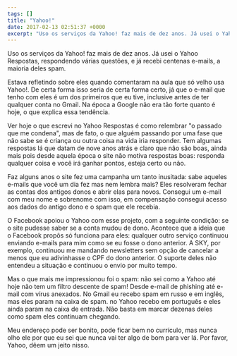 ```yaml
---
tags: []
title: "Yahoo!"
date: 2017-02-13 02:51:37 +0000
excerpt: "Uso os serviços da Yahoo! faz mais de dez anos. Já usei o Yahoo Respostas, respondendo várias questões, e já recebi centenas e-mails, a..."
---
```


Uso os serviços da Yahoo! faz mais de dez anos. Já usei o Yahoo Respostas, respondendo várias questões, e já recebi centenas e-mails, a maioria deles spam.

Estava refletindo sobre eles quando comentaram na aula que só velho usa Yahoo!. De certa forma isso seria de certa forma certo, já que o e-mail que tenho com eles é um dos primeiros que eu tive, inclusive antes de ter qualquer conta no Gmail. Na época a Google não era tão forte quanto é hoje, o que explica essa tendência.

Ver hoje o que escrevi no Yahoo Respostas é como relembrar "o passado que me condena", mas de fato, o que alguém passando por uma fase que não sabe se é criança ou outra coisa na vida iria responder. Tem algumas respostas lá que datam de nove anos atrás e claro que não são boas, ainda mais pois desde aquela época o site não motiva respostas boas: responda qualquer coisa e você irá ganhar pontos, esteja certo ou não.

Faz alguns anos o site fez uma campanha um tanto inusitada: sabe aqueles e-mails que você um dia fez mas nem lembra mais? Eles resolveram fechar as contas dos antigos donos e abrir elas para novos. Consegui um e-mail com meu nome e sobrenome com isso, em compensação consegui acesso aos dados do antigo dono e o spam que ele recebia.

O Facebook apoiou o Yahoo com esse projeto, com a seguinte condição: se o site pudesse saber se a conta mudou de dono. Acontece que a ideia que o Facebook propôs só funciona para eles: qualquer outro serviço continuou enviando e-mails para mim como se eu fosse o dono anterior. A SKY, por exemplo, continuou me mandando newsletters sem opção de cancelar a menos que eu adivinhasse o CPF do dono anterior. O suporte deles não entendeu a situação e continuou o envio por muito tempo.

Mas o que mais me impressionou foi o spam: não sei como a Yahoo até hoje não tem um filtro descente de spam! Desde e-mail de phishing até e-mail com vírus anexados. No Gmail eu recebo spam em russo e em inglês, mas eles param na caixa de spam. no Yahoo recebo em português e eles ainda param na caixa de entrada. Não basta em marcar dezenas deles como spam eles continuam chegando.

Meu endereço pode ser bonito, pode ficar bem no currículo, mas nunca olho ele por que eu sei que nunca vai ter algo de bom para ver lá. Por favor, Yahoo, dêem um jeito nisso.